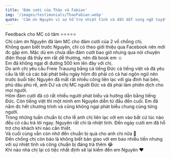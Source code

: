 ```yaml
---
title: 'Đám cưới của Thảo và Fabian'
img: '/images/testimonials/ThaoFabian.webp'
quote: 'Cảm ơn Nguyên vì sự hỗ trợ nhiệt tình và dẫn dắt song ngữ tuyệt vời trong đám cưới của chúng tôi.'
---
```

Feedback cho MC có tâm ⭐️⭐️⭐️⭐️⭐️  
Chị cảm ơn Nguyên đã làm MC cho đám cưới của 2 vổ chồng chị.  
Không quen biết trước Nguyên, chỉ có theo giới thiệu qua Facebook nên mới đc gặp em. Mặc dù em chưa dẫn đám cưới bao giờ nhưng qua nói chuyện điện thoại đã thấy em rất dễ thương, nên đã book em ☺️  
Em đã không ngại đi đường 500 km lên đây với chị.  
Do anh chị yêu cầu Freie Trauung bằng cả tiếng Đức cả tiếng việt và đã yêu cầu là tất cả các bài phát biểu ngày hôm đó phải có cả hai ngôn ngữ nên trước buổi tiệc Nguyên đã mất rất nhiều công liên lạc với gia đình hai bên, phù dâu phù rể, anh DJ và chị MC người Đức và đã phải làm phiên dịch cho mọi người.  
Hôm đám cưới đã có rất nhiều người phát biểu và hướng dẫn bằng tiếng Đức. Còn tiếng việt thì một mình em Nguyên diễn từ đầu đến cuối. Em đã nắm đc hết chương trình và cũng không ngại phát biểu chung cùng từng người.  
Trong những tuần chuẩn bị cho lễ anh chị liên lạc với em vào bất cứ lúc nào đều có câu trả lời ngay. Nguyên rất chi là nhiệt tình. Đến ngày cưới em đã hỗ trợ cho khách khi nào cần thiết.  
Và cuối cùng vẫn còn nhớ đến chuẩn bị quà cho anh chị nữa 🥰  
Đến chồng chị còn bảo là không biết bàn giao với em bao nhiêu tiền nhưng với sự nhiệt tình và công chuẩn bị đáng trả thêm 😂  
Khi nào nhà chị lại có tiệc nhất định sẽ lại kiếm đến em Nguyên ❤️

